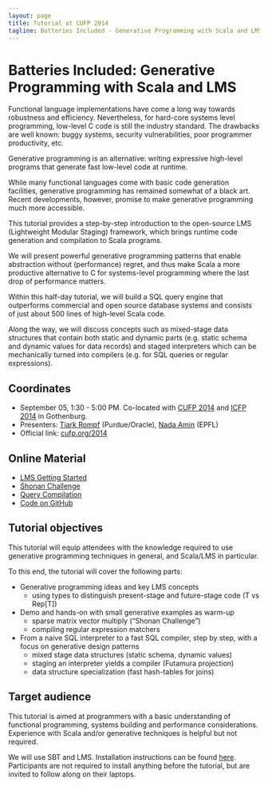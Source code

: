 ```yaml
---
layout: page
title: Tutorial at CUFP 2014
tagline: Batteries Included - Generative Programming with Scala and LMS
---
```


# Batteries Included: Generative Programming with Scala and LMS

Functional language implementations have come a long way towards robustness and efficiency. Nevertheless, for hard-core systems level programming, low-level C code is still the industry standard. The drawbacks are well known: buggy systems, security vulnerabilities, poor programmer productivity, etc.

Generative programming is an alternative: writing expressive high-level programs that generate fast low-level code at runtime.

While many functional languages come with basic code generation facilities, generative programming has remained somewhat of a black art. Recent developments, however, promise to make generative programming much more accessible.

This tutorial provides a step-by-step introduction to the open-source LMS (Lightweight Modular Staging) framework, which brings runtime code generation and compilation to Scala programs.

We will present powerful generative programming patterns that enable abstraction without (performance) regret, and thus make Scala a more productive alternative to C for systems-level programming where the last drop of performance matters.

Within this half-day tutorial, we will build a SQL query engine that outperforms commercial and open source database systems and consists of just about 500 lines of high-level Scala code.

Along the way, we will discuss concepts such as mixed-stage data structures that contain both static and dynamic parts (e.g. static schema and dynamic values for data records) and staged interpreters which can be mechanically turned into compilers (e.g. for SQL queries or regular expressions).

## Coordinates

- September 05, 1:30 - 5:00 PM. Co-located with [CUFP 2014](http://cufp.org/2014/) and [ICFP 2014](http://icfpconference.org/icfp2014/) in Gothenburg.
- Presenters: [Tiark Rompf](http://tiarkrompf.github.io) (Purdue/Oracle), [Nada Amin](http://namin.net) (EPFL)
- Official link: [cufp.org/2014](http://cufp.org/2014/t11-tiark-rompf-batteries-included-generative-programming-with-scala-and-lms.html)

## Online Material

- [LMS Getting Started](http://scala-lms.github.io/tutorials/start.html)
- [Shonan Challenge](http://scala-lms.github.io/tutorials/shonan.html)
- [Query Compilation](http://scala-lms.github.io/tutorials/query.html)
- [Code on GitHub](http://github.com/scala-lms/tutorials)


## Tutorial objectives
This tutorial will equip attendees with the knowledge required to use generative programming techniques in general, and Scala/LMS in particular.

To this end, the tutorial will cover the following parts:

- Generative programming ideas and key LMS concepts
  - using types to distinguish present-stage and future-stage code (T vs Rep[T])
- Demo and hands-on with small generative examples as warm-up
  - sparse matrix vector multiply (“Shonan Challenge”)
  - compiling regular expression matchers
- From a naive SQL interpreter to a fast SQL compiler, step by step, with a focus on generative design patterns
  - mixed stage data structures (static schema, dynamic values)
  - staging an interpreter yields a compiler (Futamura projection)
  - data structure specialization (fast hash-tables for joins)

## Target audience

This tutorial is aimed at programmers with a basic understanding of functional programming, systems building and performance considerations. Experience with Scala and/or generative techniques is helpful but not required.

We will use SBT and LMS. Installation instructions can be found [here](https://github.com/scala-lms/tutorials/blob/master/README.md#dependencies). Participants are not required to install anything before the tutorial, but are invited to follow along on their laptops.
